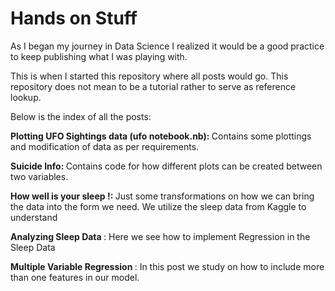 # Hands on Stuff

As I began my journey in Data Science I realized it would be a good practice to keep publishing what I was playing with.

This is when I started this repository where all posts would go. This repository does not mean to be a tutorial rather to serve as reference lookup.

Below is the index of all the posts:

<b> Plotting UFO Sightings data (ufo notebook.nb): </b> Contains some plottings and modification of data as per requirements.

<b> Suicide Info: </b> Contains code for how different plots can be created between two variables.

<b> How well is your sleep !: </b> Just some transformations on how we can bring the data into the form we need. We utilize the sleep data from Kaggle to understand 

<b> Analyzing Sleep Data </b>: Here we see how to implement Regression in the Sleep Data 

<b> Multiple Variable Regression </b>: In this post we study on how to include more than one features in our model.
